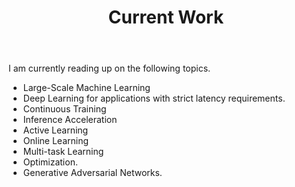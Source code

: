 ﻿---
# This page uses Hydejack's `about` layout, which shows the primary author's picture and about text at the top.
# You can change it to the regular `page` layout if you want.
layout: page

# The title of the page.
title: Current Work

# Write a short (~150 characters) description of each blog post.
# This description is used to preview the page on search engines, social media, etc.
description: >
  Lorem ipsum dolor sit amet, consectetur adipiscing elit,
  sed do eiusmod tempor incididunt ut labore et dolore magna aliqua.

# You can show the description on the page by deleting this line:
hide_description: true

# TODO

# Setting `menu` will generate an entry in the sidebar.
menu: true
order: 4
---

I am currently reading up on the following topics.

* Large-Scale Machine Learning
* Deep Learning for applications with strict latency requirements.
* Continuous Training
* Inference Acceleration
* Active Learning
* Online Learning
* Multi-task Learning
* Optimization.
* Generative Adversarial Networks.
